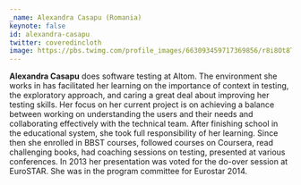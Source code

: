 ```yaml
---
_name: Alexandra Casapu (Romania)
keynote: false
id: alexandra-casapu
twitter: coveredincloth
image: https://pbs.twimg.com/profile_images/663093459717369856/r8i8Ot8T.jpg
---
```

**Alexandra Casapu** does software testing at Altom. The environment she works in has facilitated her learning on the importance of context in testing, the exploratory approach, and caring a great deal about improving her testing skills. Her focus on her current project is on achieving a balance between working on understanding the users and their needs and collaborating effectively with the technical team. After finishing school in the educational system, she took full responsibility of her learning. Since then she enrolled in BBST courses, followed courses on Coursera, read challenging books, had coaching sessions on testing, presented at various conferences. In 2013 her presentation was voted for the do-over session at EuroSTAR. She was in the program committee for Eurostar 2014.
